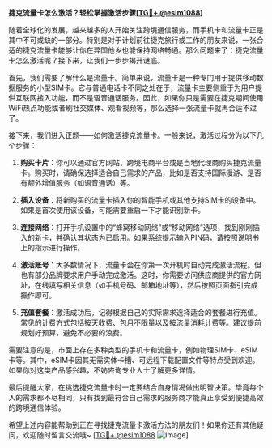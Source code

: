 **捷克流量卡怎么激活？轻松掌握激活步骤[[TG💪+ @esim1088](https://t.me/s/esim1088)]**

随着全球化的发展，越来越多的人开始关注跨境通信服务，而手机卡和流量卡正是其中不可或缺的一部分。特别是对于计划前往捷克旅行或工作的朋友来说，一张合适的捷克流量卡能够让你在异国他乡也能保持网络畅通。那么问题来了：捷克流量卡怎么激活呢？接下来，让我们一步步揭开谜底。

首先，我们需要了解什么是流量卡。简单来说，流量卡是一种专门用于提供移动数据服务的小型SIM卡。它与普通电话卡不同之处在于，流量卡主要侧重于为用户提供互联网接入功能，而不是语音通话服务。因此，如果你只是需要在捷克期间使用WiFi热点功能或者刷社交媒体、观看视频等，那么选择一张流量卡就再合适不过了。

接下来，我们进入正题——如何激活捷克流量卡。一般来说，激活过程分为以下几个步骤：

1. **购买卡片**：你可以通过官方网站、跨境电商平台或是当地代理商购买捷克流量卡。购买时，请确保选择适合自己需求的产品，比如是否支持国际漫游、是否有额外增值服务（如语音通话）等。
   
2. **插入设备**：将新购买的流量卡插入你的智能手机或其他支持SIM卡的设备中。如果是首次使用该设备，可能需要重启一下才能识别新卡。

3. **连接网络**：打开手机设置中的“蜂窝移动网络”或“移动网络”选项，找到刚刚插入的新卡，并确认其状态为已启用。如果系统提示输入PIN码，请按照说明书上的指示进行操作。

4. **激活账号**：大多数情况下，流量卡会在你第一次开机时自动完成激活流程。但也有部分品牌要求用户手动完成激活。这时，你需要访问供应商提供的官方网址，在线填写相关信息（如手机号码、邮箱地址等），然后按照页面指引完成操作即可。

5. **充值套餐**：激活成功后，记得根据自己的实际需求选择适合的套餐进行充值。常见的计费方式包括按天收费、包月不限量以及按流量消耗计费等。建议提前规划好预算，避免不必要的浪费。

需要注意的是，市面上存在多种类型的手机卡和流量卡，例如物理SIM卡、eSIM卡等。其中，eSIM卡因其无需实体卡槽、可远程下载配置文件等特点受到欢迎。如果你对这类产品感兴趣，不妨咨询专业人士了解更多详情。

最后提醒大家，在挑选捷克流量卡时一定要结合自身情况做出明智决策。毕竟每个人的需求都不尽相同，只有找到最符合自己需求的服务商才能真正享受到便捷高效的跨境通信体验。

希望上述内容能帮助到正在寻找捷克流量卡激活方法的朋友们！如果你还有其他疑问，欢迎随时留言交流哦~ [[TG💪+ @esim1088](https://t.me/s/esim1088) ![Image](https://i.postimg.cc/4NQfJmqS/Snipaste-2025-05-13-00-14-12.png)]